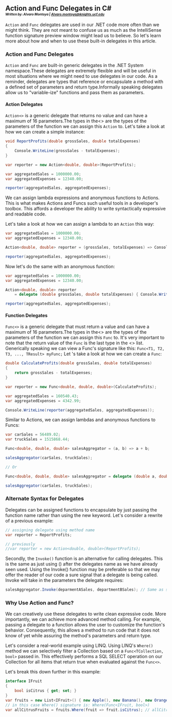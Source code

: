 ﻿## Action and Func Delegates in C#<br/><font size="1"> ***Written by: Alvaro Montoya | Alvaro.montoya@knights.ucf.edu*** </font> 

`Action` and `Func` delegates are used in our .NET code more often than we might think. They are not meant to confuse us as much as the IntelliSense function signature preview window might lead us to believe. So let's learn more about how and when to use these built-in delegates in this article.
### Action and Func Delegates
`Action` and `Func` are built-in generic delegates in the .NET System namespace.These delegates are extremely flexible and will be useful in most situations where we might need to use delegates in our code. As a reminder, delegates are types that reference or encapsulate a method with a defined set of parameters and return type.Informally speaking delegates allow us to "variable-ize" functions and pass them as parameters.
#### Action Delegates
`Action<>` is a generic delegate that returns no value and can have a maximum of 16 parameters.The types in the<> are the types of the parameters of the function we can assign this `Action` to.
Let's take a look at how we can create a simple instance:
```C#
void ReportProfits(double grossSales, double totalExpenses)
{
    Console.WriteLine(grossSales - totalExpenses);
}

var reporter = new Action<double, double>(ReportProfits);

var aggregatedSales = 1000000.00;
var aggregatedExpenses = 12340.00;

reporter(aggregatedSales, aggregatedExpenses);
```
We can assign lambda expressions and anonymous functions to Actions. This is what makes Actions and Funcs such useful tools in a developer's toolbox. This affords a developer the ability to write syntactically expressive and readable code.

Let's take a look at how we can assign a lambda to an `Action` this way:
```C#
var aggregatedSales = 1000000.00;
var aggregatedExpenses = 12340.00;

Action<double, double> reporter = (grossSales, totalExpenses) => Console.WriteLine(grossSales - totalExpenses);

reporter(aggregatedSales, aggregatedExpenses);
```

Now let's do the same with an anonymous function:

```C#
var aggregatedSales = 1000000.00;
var aggregatedExpenses = 12340.00;

Action<double, double> reporter
    = delegate (double grossSales, double totalExpenses) { Console.WriteLine(grossSales - totalExpenses); };

reporter(aggregatedSales, aggregatedExpenses);
```
#### Function Delegates
`Func<>` is a generic delegate that must return a value and can have a maximum of 16 parameters.The types in the<> are the types of the parameters of the function we can assign this `Func` to. It's very important to note that the return value of the `Func` is the last type in the <> list.
Generically speaking we can view a Func's signature like this:
`Func<T1, T2, T3, ..., TResult> myFunc;`
Let 's take a look at how we can create a `Func`:
```C#
double CalculateProfits(double grossSales, double totalExpenses)
{
    return grossSales - totalExpenses;
}

var reporter = new Func<double, double, double>(CalculateProfits);

var aggregatedSales = 160540.43;
var aggregatedExpenses = 4342.99;

Console.WriteLine(reporter(aggregatedSales, aggregatedExpenses));
```

Similar to Actions, we can assign lambdas and anonymous functions to Funcs:
```C#
var carSales = 56489.02;
var truckSales = 1515868.44;

Func<double, double, double> salesAggregator = (a, b) => a + b;

salesAggregator(carSales, truckSales);

// Or

Func<double, double, double> salesAggregator = delegate (double a, double b) { return a + b; };

salesAggregator(carSales, truckSales);
```
### Alternate Syntax for Delegates
Delegates can be assigned functions to encapsulate by just passing the function name rather than using the new keyword. Let's consider a rewrite of a previous example:
```C#
// assigning delegate using method name
var reporter = ReportProfits;

// previously
//var reporter = new Action<double, double>(ReportProfits);
```
Secondly, the `Invoke()` function is an alternative for calling delegates. This is the same as just using () after the delegates name as we have already seen used. Using the Invoke() function may be preferable so that we may offer the reader of our code a sure signal that a delegate is being called. Invoke will take in the parameters the delegate requires:
```C#
salesAggregator.Invoke(deparmentASales, departmentBSales); // Same as salesAggregator(deparmentASales, departmentBSales)
```
### Why Use Action and Func?
We can creatively use these delegates to write clean expressive code. More importantly, we can achieve more advanced method calling. For example, passing a delegate to a function allows the user to customize the function's behavior. Consequently, this allows a method to run code that it does not know of yet while assuring the method's parameters and return type.

Let's consider a real-world example using LINQ. Using LINQ's `Where()` method we can selectively filter a Collection based on a `Func<TCollection, bool>` passed in. This effectively performs a SQL SELECT operation on our Collection for all items that return true when evaluated against the `Func<>`.

Let's break this down further in this example:
```C#
interface IFruit
{
    bool isCitrus { get; set; }
}
var fruits = new List<IFruit>() { new Apple(), new Banana(), new Orange() };
// in this case Where() signature is: Where(Func<IFruit, bool>)
var allCitrusFruits = fruits.Where(fruit => fruit.isCitrus); // allCitrusFruits should now only be a collection containing 'Orange'
```
